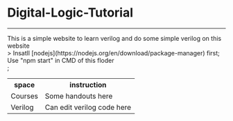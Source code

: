 # Digital-Logic-Tutorial
<HR>
This is a simple website to learn verilog and do some simple verilog on this website<BR>
  > 
  Insatll [nodejs](https://nodejs.org/en/download/package-manager) first;
  Use "npm start" in CMD of this floder<BR>;
<table>
  <tr><th>space</th><th>instruction</th></tr>
  <tr><td>Courses</td><td>Some handouts here</td></tr>
  <tr><td>Verilog</td><td>Can edit verilog code here</td></tr>
</table>
